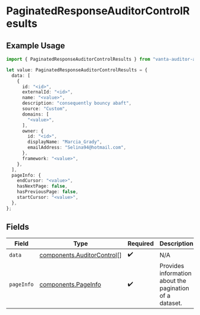 # PaginatedResponseAuditorControlResults

## Example Usage

```typescript
import { PaginatedResponseAuditorControlResults } from "vanta-auditor-api-sdk/models/components";

let value: PaginatedResponseAuditorControlResults = {
  data: [
    {
      id: "<id>",
      externalId: "<id>",
      name: "<value>",
      description: "consequently bouncy abaft",
      source: "Custom",
      domains: [
        "<value>",
      ],
      owner: {
        id: "<id>",
        displayName: "Marcia_Grady",
        emailAddress: "Selina94@hotmail.com",
      },
      framework: "<value>",
    },
  ],
  pageInfo: {
    endCursor: "<value>",
    hasNextPage: false,
    hasPreviousPage: false,
    startCursor: "<value>",
  },
};
```

## Fields

| Field                                                                    | Type                                                                     | Required                                                                 | Description                                                              |
| ------------------------------------------------------------------------ | ------------------------------------------------------------------------ | ------------------------------------------------------------------------ | ------------------------------------------------------------------------ |
| `data`                                                                   | [components.AuditorControl](../../models/components/auditorcontrol.md)[] | :heavy_check_mark:                                                       | N/A                                                                      |
| `pageInfo`                                                               | [components.PageInfo](../../models/components/pageinfo.md)               | :heavy_check_mark:                                                       | Provides information about the pagination of a dataset.                  |